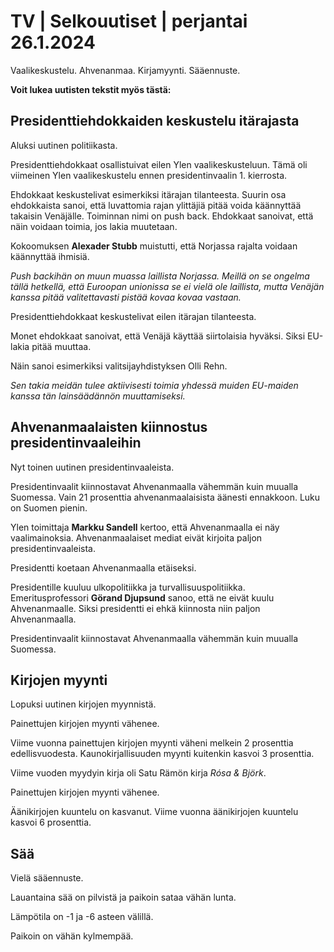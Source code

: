 TV \| Selkouutiset \| perjantai 26.1.2024
=========================================

Vaalikeskustelu. Ahvenanmaa. Kirjamyynti. Sääennuste.

**Voit lukea uutisten tekstit myös tästä:**

Presidenttiehdokkaiden keskustelu itärajasta
--------------------------------------------

Aluksi uutinen politiikasta.

Presidenttiehdokkaat osallistuivat eilen Ylen vaalikeskusteluun. Tämä oli viimeinen Ylen vaalikeskustelu ennen presidentinvaalin 1. kierrosta.

Ehdokkaat keskustelivat esimerkiksi itärajan tilanteesta. Suurin osa ehdokkaista sanoi, että luvattomia rajan ylittäjiä pitää voida käännyttää takaisin Venäjälle. Toiminnan nimi on push back. Ehdokkaat sanoivat, että näin voidaan toimia, jos lakia muutetaan.

Kokoomuksen **Alexader Stubb** muistutti, että Norjassa rajalta voidaan käännyttää ihmisiä.

*Push backihän on muun muassa laillista Norjassa. Meillä on se ongelma tällä hetkellä, että Euroopan unionissa se ei vielä ole laillista, mutta Venäjän kanssa pitää valitettavasti pistää kovaa kovaa vastaan.*

Presidenttiehdokkaat keskustelivat eilen itärajan tilanteesta.

Monet ehdokkaat sanoivat, että Venäjä käyttää siirtolaisia hyväksi. Siksi EU-lakia pitää muuttaa.

Näin sanoi esimerkiksi valitsijayhdistyksen Olli Rehn.

*Sen takia meidän tulee aktiivisesti toimia yhdessä muiden EU-maiden kanssa tän lainsäädännön muuttamiseksi.*

Ahvenanmaalaisten kiinnostus presidentinvaaleihin
-------------------------------------------------

Nyt toinen uutinen presidentinvaaleista.

Presidentinvaalit kiinnostavat Ahvenanmaalla vähemmän kuin muualla Suomessa. Vain 21 prosenttia ahvenanmaalaisista äänesti ennakkoon. Luku on Suomen pienin.

Ylen toimittaja **Markku Sandell** kertoo, että Ahvenanmaalla ei näy vaalimainoksia. Ahvenanmaalaiset mediat eivät kirjoita paljon presidentinvaaleista.

Presidentti koetaan Ahvenanmaalla etäiseksi.

Presidentille kuuluu ulkopolitiikka ja turvallisuuspolitiikka.\
Emeritusprofessori **Görand Djupsund** sanoo, että ne eivät kuulu Ahvenanmaalle. Siksi presidentti ei ehkä kiinnosta niin paljon Ahvenanmaalla.

Presidentinvaalit kiinnostavat Ahvenanmaalla vähemmän kuin muualla Suomessa.

Kirjojen myynti
---------------

Lopuksi uutinen kirjojen myynnistä.

Painettujen kirjojen myynti vähenee.

Viime vuonna painettujen kirjojen myynti väheni melkein 2 prosenttia edellisvuodesta. Kaunokirjallisuuden myynti kuitenkin kasvoi 3 prosenttia.

Viime vuoden myydyin kirja oli Satu Rämön kirja *Rósa & Björk*.

Painettujen kirjojen myynti vähenee.

Äänikirjojen kuuntelu on kasvanut. Viime vuonna äänikirjojen kuuntelu kasvoi 6 prosenttia.

Sää
---

Vielä sääennuste.

Lauantaina sää on pilvistä ja paikoin sataa vähän lunta.

Lämpötila on -1 ja -6 asteen välillä.

Paikoin on vähän kylmempää.

